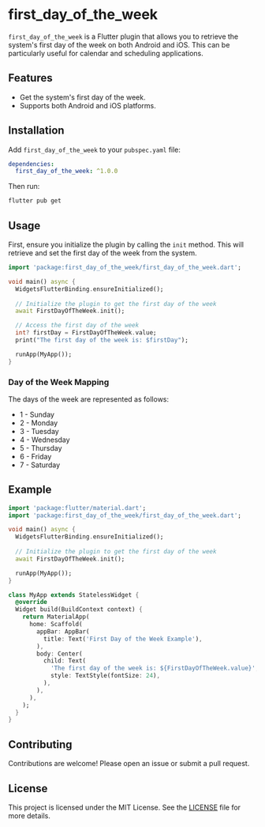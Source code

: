 
# first_day_of_the_week

`first_day_of_the_week` is a Flutter plugin that allows you to retrieve the system's first day of the week on both Android and iOS. This can be particularly useful for calendar and scheduling applications.

## Features

- Get the system's first day of the week.
- Supports both Android and iOS platforms.

## Installation

Add `first_day_of_the_week` to your `pubspec.yaml` file:

```yaml
dependencies:
  first_day_of_the_week: ^1.0.0
```

Then run:

```bash
flutter pub get
```

## Usage

First, ensure you initialize the plugin by calling the `init` method. This will retrieve and set the first day of the week from the system.

```dart
import 'package:first_day_of_the_week/first_day_of_the_week.dart';

void main() async {
  WidgetsFlutterBinding.ensureInitialized();
  
  // Initialize the plugin to get the first day of the week
  await FirstDayOfTheWeek.init();

  // Access the first day of the week
  int? firstDay = FirstDayOfTheWeek.value;
  print("The first day of the week is: $firstDay");

  runApp(MyApp());
}
```

### Day of the Week Mapping

The days of the week are represented as follows:

- 1 - Sunday
- 2 - Monday
- 3 - Tuesday
- 4 - Wednesday
- 5 - Thursday
- 6 - Friday
- 7 - Saturday

## Example

```dart
import 'package:flutter/material.dart';
import 'package:first_day_of_the_week/first_day_of_the_week.dart';

void main() async {
  WidgetsFlutterBinding.ensureInitialized();
  
  // Initialize the plugin to get the first day of the week
  await FirstDayOfTheWeek.init();

  runApp(MyApp());
}

class MyApp extends StatelessWidget {
  @override
  Widget build(BuildContext context) {
    return MaterialApp(
      home: Scaffold(
        appBar: AppBar(
          title: Text('First Day of the Week Example'),
        ),
        body: Center(
          child: Text(
            'The first day of the week is: ${FirstDayOfTheWeek.value}',
            style: TextStyle(fontSize: 24),
          ),
        ),
      ),
    );
  }
}
```

## Contributing

Contributions are welcome! Please open an issue or submit a pull request.

## License

This project is licensed under the MIT License. See the [LICENSE](LICENSE) file for more details.
